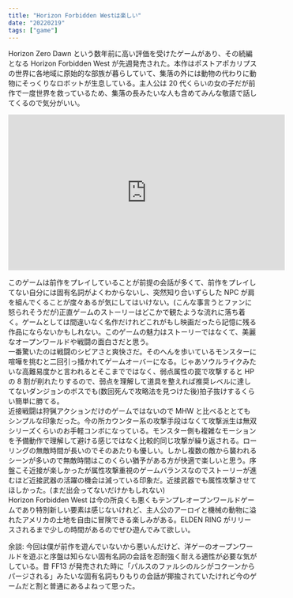 ```yaml
---
title: "Horizon Forbidden Westは楽しい"
date: "20220219"
tags: ["game"]
---
```


Horizon Zero Dawn という数年前に高い評価を受けたゲームがあり、その続編となる Horizon Forbidden West が先週発売された。本作はポストアポカリプスの世界に各地域に原始的な部族が暮らしていて、集落の外には動物の代わりに動物にそっくりなロボットが生息している。主人公は 20 代くらいの女の子だが前作で一度世界を救っているため、集落の長みたいな人も含めてみんな敬語で話してくるので気分がいい。

<iframe width="560" height="315" src="https://www.youtube.com/embed/ciLaWgBvsNo" title="YouTube video player" frameborder="0" allow="accelerometer; autoplay; clipboard-write; encrypted-media; gyroscope; picture-in-picture" allowfullscreen></iframe>

このゲームは前作をプレイしていることが前提の会話が多くて、前作をプレイしてない自分には固有名詞がよくわからないし、突然知り合いずらした NPC が肩を組んでくることが度々あるが気にしてはいけない。(こんな事言うとファンに怒られそうだが)正直ゲームのストーリーはどこかで観たような流れに落ち着く。ゲームとしては間違いなく名作だけれどこれがもし映画だったら記憶に残る作品にならないかもしれない。このゲームの魅力はストーリーではなくて、美麗なオープンワールドや戦闘の面白さだと思う。  
一番驚いたのは戦闘のシビアさと爽快さだ。そのへんを歩いているモンスターに喧嘩を挑むと二回引っ掻かれてゲームオーバーになる。じゃあソウルライクみたいな高難易度かと言われるとそこまでではなく、弱点属性の罠で攻撃すると HP の 8 割が削れたりするので、弱点を理解して道具を整えれば推奨レベルに達してないダンジョンのボスでも(数回死んで攻略法を見つけた後)拍子抜けするくらい簡単に勝てる。  
近接戦闘は狩猟アクションだけのゲームではないので MHW と比べるととてもシンプルな印象だった。今の所カウンター系の攻撃手段はなくて攻撃派生は無双シリーズくらいのお手軽コンボになっている。モンスター側も複雑なモーションを予備動作で理解して避ける感じではなく比較的同じ攻撃が繰り返される。ローリングの無敵時間が長いのでそのあたりも優しい。しかし複数の敵から襲われるシーンが多いので無敵時間はこのくらい猶予がある方が快適で楽しいと思う。序盤こそ近接が楽しかったが属性攻撃重視のゲームバランスなのでストーリーが進むほど近接武器の活躍の機会は減っている印象だ。近接武器でも属性攻撃させてほしかった。(まだ出会ってないだけかもしれない)  
Horizon Forbidden West は今の所良くも悪くもテンプレオープンワールドゲームであり特別新しい要素は感じないけれど、主人公のアーロイと機械の動物に溢れたアメリカの土地を自由に冒険できる楽しみがある。ELDEN RING がリリースされるまで少しの時間があるのでぜひ遊んでみて欲しい。

余談: 今回は僕が前作を遊んでいないから悪いんだけど、洋ゲーのオープンワールドを遊ぶと序盤は知らない固有名詞の会話を忍耐強く耐える適性が必要な気がしている。昔 FF13 が発売された時に「パルスのファルシのルシがコクーンからパージされる」みたいな固有名詞もりもりの会話が揶揄されていたけれど今のゲームだと割と普通にあるよねって思った。
